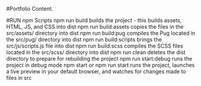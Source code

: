 #Portfolio Content.


#RUN
npm Scripts
npm run build builds the project - this builds assets, HTML, JS, and CSS into dist
npm run build:assets copies the files in the src/assets/ directory into dist
npm run build:pug compiles the Pug located in the src/pug/ directory into dist
npm run build:scripts brings the src/js/scripts.js file into dist
npm run build:scss compiles the SCSS files located in the src/scss/ directory into dist
npm run clean deletes the dist directory to prepare for rebuilding the project
npm run start:debug runs the project in debug mode
npm start or npm run start runs the project, launches a live preview in your default browser, and watches for changes made to files in src
